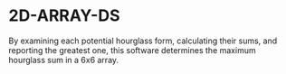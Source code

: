 # 2D-ARRAY-DS
By examining each potential hourglass form, calculating their sums, and reporting the greatest one, this software determines the maximum hourglass sum in a 6x6 array.
